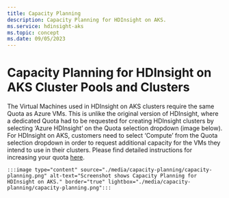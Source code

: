 ```yaml
---
title: Capacity Planning
description: Capacity Planning for HDInsight on AKS.
ms.service: hdinsight-aks
ms.topic: concept
ms.date: 09/05/2023
---
```


# Capacity Planning for HDInsight on AKS Cluster Pools and Clusters

The Virtual Machines used in HDInsight on AKS clusters require the same Quota as Azure VMs. This is unlike the original version of HDInsight, where a dedicated Quota had to be requested for creating HDInsight clusters by selecting ‘Azure HDInsight’ on the Quota selection dropdown (image below). For HDInsight on AKS, customers need to select ‘Compute’ from the Quota selection dropdown in order to request additional capacity for the VMs they intend to use in their clusters. Please find detailed instructions for increasing your quota [here](https://learn.microsoft.com/en-us/azure/quotas/per-vm-quota-requests).

    :::image type="content" source="./media/capacity-planning/capacity-planning.png" alt-text="Screenshot shows Capacity Planning for HDInsight on AKS." border="true" lightbox="./media/capacity-planning/capacity-planning.png":::

